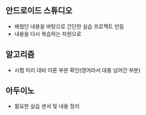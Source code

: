 ## 안드로이드 스튜디오
- 배웠던 내용을 바탕으로 간단한 실습 프로젝트 만듬
- 내용을 다시 복습하는 차원으로

## 알고리즘
- 시험 미리 대비 이론 부분 확인(영어라서 대충 넘어간 부분)

## 아두이노
- 필요한 실습 센서 및 내용 정리